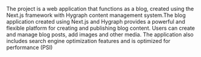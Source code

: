 The project is a web application that functions as a blog, created using the Next.js framework with Hygraph content management system.The blog application created using Next.js and Hygraph provides a powerful and flexible platform for creating and publishing blog content. Users can create and manage blog posts, add images and other media. The application also includes search engine optimization features and is optimized for performance (PSI)
